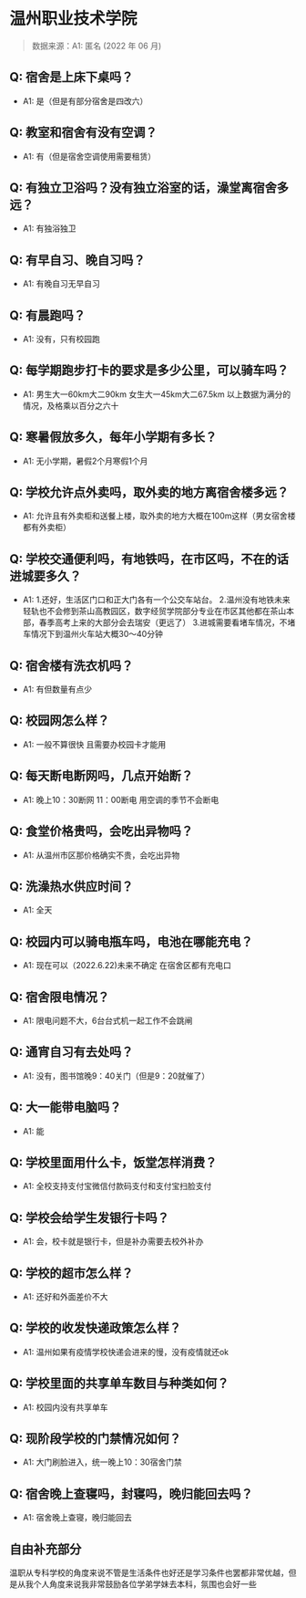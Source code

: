 # 温州职业技术学院

> 数据来源：A1: 匿名 (2022 年 06 月)

## Q: 宿舍是上床下桌吗？

- A1: 是（但是有部分宿舍是四改六）

## Q: 教室和宿舍有没有空调？

- A1: 有（但是宿舍空调使用需要租赁）

## Q: 有独立卫浴吗？没有独立浴室的话，澡堂离宿舍多远？

- A1: 有独浴独卫

## Q: 有早自习、晚自习吗？

- A1: 有晚自习无早自习

## Q: 有晨跑吗？

- A1: 没有，只有校园跑

## Q: 每学期跑步打卡的要求是多少公里，可以骑车吗？

- A1: 男生大一60km大二90km
女生大一45km大二67.5km
以上数据为满分的情况，及格乘以百分之六十

## Q: 寒暑假放多久，每年小学期有多长？

- A1: 无小学期，暑假2个月寒假1个月

## Q: 学校允许点外卖吗，取外卖的地方离宿舍楼多远？

- A1: 允许且有外卖柜和送餐上楼，取外卖的地方大概在100m这样（男女宿舍楼都有外卖柜）

## Q: 学校交通便利吗，有地铁吗，在市区吗，不在的话进城要多久？

- A1: 1.还好，生活区门口和正大门各有一个公交车站台。
2.温州没有地铁未来轻轨也不会修到茶山高教园区，数字经贸学院部分专业在市区其他都在茶山本部，春季高考上来的大部分会去瑞安（更远了）
3.进城需要看堵车情况，不堵车情况下到温州火车站大概30～40分钟

## Q: 宿舍楼有洗衣机吗？

- A1: 有但数量有点少

## Q: 校园网怎么样？

- A1: 一般不算很快
且需要办校园卡才能用

## Q: 每天断电断网吗，几点开始断？

- A1: 晚上10：30断网 11：00断电
用空调的季节不会断电

## Q: 食堂价格贵吗，会吃出异物吗？

- A1: 从温州市区那价格确实不贵，会吃出异物

## Q: 洗澡热水供应时间？

- A1: 全天

## Q: 校园内可以骑电瓶车吗，电池在哪能充电？

- A1: 现在可以（2022.6.22)未来不确定 在宿舍区都有充电口

## Q: 宿舍限电情况？

- A1: 限电问题不大，6台台式机一起工作不会跳闸

## Q: 通宵自习有去处吗？

- A1: 没有，图书馆晚9：40关门（但是9：20就催了）

## Q: 大一能带电脑吗？

- A1: 能

## Q: 学校里面用什么卡，饭堂怎样消费？

- A1: 全校支持支付宝微信付款码支付和支付宝扫脸支付

## Q: 学校会给学生发银行卡吗？

- A1: 会，校卡就是银行卡，但是补办需要去校外补办

## Q: 学校的超市怎么样？

- A1: 还好和外面差价不大

## Q: 学校的收发快递政策怎么样？

- A1: 温州如果有疫情学校快递会进来的慢，没有疫情就还ok

## Q: 学校里面的共享单车数目与种类如何？

- A1: 校园内没有共享单车

## Q: 现阶段学校的门禁情况如何？

- A1: 大门刷脸进入，统一晚上10：30宿舍门禁

## Q: 宿舍晚上查寝吗，封寝吗，晚归能回去吗？

- A1: 宿舍晚上查寝，晚归能回去

## 自由补充部分

温职从专科学校的角度来说不管是生活条件也好还是学习条件也罢都非常优越，但是从我个人角度来说我非常鼓励各位学弟学妹去本科，氛围也会好一些